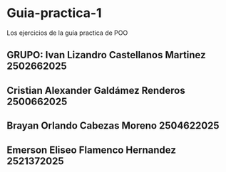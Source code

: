 # Guia-practica-1
Los ejercicios de la guía practica de POO

GRUPO:
Ivan Lizandro Castellanos Martinez
2502662025
--------------------
Cristian Alexander Galdámez Renderos
2500662025
--------------------
Brayan Orlando Cabezas Moreno 
2504622025
--------------------
Emerson Eliseo Flamenco Hernandez 
2521372025
--------------------
